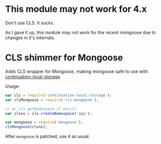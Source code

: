 # This module may not work for 4.x

Don't use CLS. It sucks.

As I gave it up, this module may not work for the recent mongoose due to changes in it's internals.

# CLS shimmer for Mongoose

Adds CLS wrapper for Mongoose, making mongoose safe to use with [continuation-local-storage](https://github.com/othiym23/node-continuation-local-storage).

Usage: 

```js
var cls = require('continuation-local-storage');
var clsMongoose = require('cls-mongoose');

// or cls.getNamespace if exists
var clsns = cls.createNamespace('app');

var mongoose = require('mongoose');
clsMongoose(clsns);
```

After `mongoose` is patched, use it as usual.

